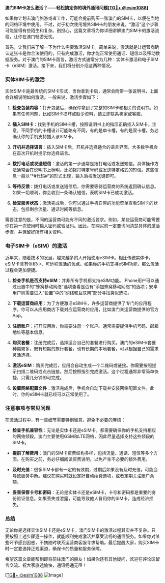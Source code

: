 **澳门SIM卡怎么激活？——轻松搞定你的境外通讯问题[[TG💪+ @esim1088](https://t.me/s/esim1088)]**

如果你计划去澳门旅游或者工作，可能会提前购买一张澳门的SIM卡，以便在当地的网络环境中使用。不过，对于初次使用境外SIM卡的朋友来说，“激活”这个步骤可能显得有些陌生和复杂。别担心，这篇文章将为你详细讲解澳门SIM卡的激活流程，让你在澳门畅游无忧。

首先，让我们来了解一下为什么需要激活SIM卡。简单来说，激活就是让运营商确认这张卡是你合法使用的，只有完成激活，你才能正常使用通话、短信以及移动数据服务。对于澳门的SIM卡而言，激活方式通常分为几种：实体卡激活和电子SIM卡（eSIM）激活。接下来，我们将分别介绍这两种情况。

### 实体SIM卡的激活

实体SIM卡是最传统的SIM卡形式，当你拿到卡后，通常会附带一张说明书，上面会详细说明如何激活。一般来说，激活步骤如下：

1. **检查包装内容**：打开包装后，确保你拿到了完整的SIM卡和相关的说明书。如果有任何问题，比如SIM卡损坏或缺少资料，请立即联系卖家或客服。

2. **插入SIM卡**：找到手机的SIM卡槽，按照说明书上的指示正确插入SIM卡。注意，不同手机的卡槽设计可能略有不同，有的是单卡槽，有的是双卡槽，务必确认你的手机支持插入该SIM卡。

3. **开机并选择语言**：插入SIM卡后，开机并选择适合的语言界面。大多数手机会在首次开机时提示你选择语言。

4. **拨打电话或发送短信**：激活的第一步通常是拨打电话或发送短信。具体操作方法通常会在说明书上标明，比如拨打特定号码或发送特定格式的短信。这些信息一般以“*#代码#”的形式出现，输入后按发送键即可。

5. **等待反馈**：拨打电话或发送短信后，你需要等待运营商的系统返回确认信息。如果一切顺利，你会收到一条确认短信，表明SIM卡已成功激活。

6. **检查服务状态**：激活完成后，你可以通过手机自带的功能菜单查看SIM卡的状态，包括剩余流量、通话时间等信息。

需要注意的是，不同的运营商可能有不同的激活要求。例如，某些运营商可能需要你在第一次使用时输入密码或验证码。因此，在购买前一定要询问清楚具体的激活步骤，并保留好所有相关资料。

### 电子SIM卡（eSIM）的激活

近年来，随着技术的发展，越来越多的人开始使用eSIM卡。相比传统实体卡，eSIM卡具有体积小、可远程激活的优点。如果你的手机支持eSIM功能，那么激活过程会更加便捷。

1. **检查手机是否支持eSIM**：并非所有手机都支持eSIM功能。iPhone用户可以通过设置中的“蜂窝移动网络”选项查看是否有“添加蜂窝移动网络”的选项；安卓用户则需要进入“设置”中的“网络和互联网”部分寻找类似选项。

2. **下载运营商应用**：为了方便激活eSIM卡，许多运营商提供了专门的应用程序。你可以从应用商店下载对应运营商的应用，比如澳门某运营商提供的官方App。

3. **注册账户**：打开应用后，你需要注册一个账户。通常需要提供手机号码、邮箱地址等基本信息。

4. **购买套餐**：注册完成后，选择适合自己的套餐进行购买。澳门的eSIM卡套餐种类繁多，既有短期的旅行套餐，也有长期的本地套餐，可以根据自己的需求灵活选择。

5. **激活eSIM**：购买完成后，应用会自动生成一个二维码或链接。你需要按照提示扫描二维码或点击链接，然后按照指引完成激活。这个过程通常非常简单快捷，只需几分钟即可完成。

6. **设置网络配置文件**：激活完成后，手机会自动下载并安装网络配置文件。此时，你的eSIM卡就已经可以正常使用了。

### 注意事项与常见问题

在激活过程中，有一些细节需要特别留意，避免不必要的麻烦：

- **检查手机兼容性**：无论是实体卡还是eSIM卡，都需要确保你的手机支持相应的网络频段。澳门主要使用GSM和LTE网络，因此尽量选择支持这些频段的SIM卡。
  
- **提前了解费用**：澳门的SIM卡资费结构多样，包括流量、通话、短信等多个方面。在购买之前，务必仔细阅读资费说明，以免产生不必要的额外费用。

- **及时充值**：很多SIM卡都有一定的有效期，过期后如果没有及时充值，可能会导致服务中断。建议在购买时就设定好自动续费选项，或者定期关注账户余额。

- **妥善保管卡号和密码**：无论是实体卡还是eSIM卡，卡号和密码都是重要的身份验证信息。如果丢失或泄露，可能导致他人冒用你的SIM卡，造成经济损失。

### 总结

无论你是选择实体SIM卡还是eSIM卡，澳门SIM卡的激活过程其实并不复杂。只要按照上述步骤逐一操作，就能顺利完成激活并享受流畅的通信服务。如果你对某些环节感到困惑，不妨随时联系运营商客服寻求帮助。最后提醒大家，购买SIM卡时一定要选择正规渠道，确保卡的质量和服务保障。

希望这篇文章能帮到即将前往澳门的朋友！如果你还有其他疑问，欢迎在评论区留言交流。祝大家旅途愉快，通讯畅通无阻！

[[TG💪+ @esim1088](https://t.me/s/esim1088) ![Image](https://i.postimg.cc/4NQfJmqS/Snipaste-2025-05-13-00-14-12.png)]